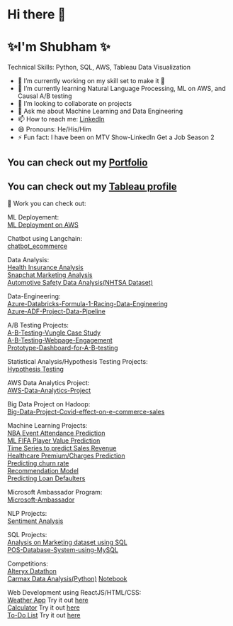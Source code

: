 # Hi there 👋
# ✨I'm Shubham ✨

Technical Skills: Python, SQL, AWS, Tableau Data Visualization

- 🔭 I’m currently working on my skill set to make it :muscle:
- 🌱 I’m currently learning Natural Language Processing, ML on AWS, and Causal A/B testing
- 👯 I’m looking to collaborate on projects
- 💬 Ask me about Machine Learning and Data Engineering
- 📫 How to reach me: [LinkedIn](https://www.linkedin.com/in/shubham-utdallas/)
- 😄 Pronouns: He/His/Him
- ⚡ Fun fact: I have been on MTV Show-LinkedIn Get a Job Season 2

## You can check out my [Portfolio](https://shubham14yadav.github.io/portfolio/)
## You can check out my [Tableau profile](https://public.tableau.com/app/profile/shubham.utd/vizzes)


📝 Work you can check out:

ML Deployement:<br>
[ML Deployment on AWS](https://github.com/shubham14yadav/ML_Project)<br>

Chatbot using Langchain:<br>
[chatbot_ecommerce](https://github.com/shubham14yadav/chatbot_ecommerce)<br>

Data Analysis:<br>
[Health Insurance Analysis](https://github.com/shubham14yadav/Insurance_analysis)<br>
[Snapchat Marketing Analysis](https://github.com/shubham14yadav/Snapchat-Marketing-Data-Analysis/blob/main/Snapchat_statistical_analysis.ipynb)<br>
[Automotive Safety Data Analysis(NHTSA Dataset)](https://github.com/shubham14yadav/Automotive-Safety-Data-Analysis)<br>

Data-Engineering:<br>
[Azure-Databricks-Formula-1-Racing-Data-Engineering](https://github.com/shubham14yadav/Azure-Databricks-Formula-1-Racing-Data-Engineering)<br>
[Azure-ADF-Project-Data-Pipeline](https://github.com/shubham14yadav/Azure_ADF_Project)<br>


A/B Testing Projects:<br>
[A-B-Testing-Vungle Case Study](https://github.com/shubham14yadav/A-B-Testing-Case-study)<br>
[A-B-Testing-Webpage-Engagement](https://github.com/shubham14yadav/shubham14yadav-A-B-Testing-Webpage-Engagement)<br>
[Prototype-Dashboard-for-A-B-testing](https://github.com/shubham14yadav/Prototype-Dashboard-for-A-B-testing)<br>

Statistical Analysis/Hypothesis Testing Projects:<br>
[Hypothesis Testing](https://github.com/shubham14yadav/Hypothesis-Testing)<br>

AWS Data Analytics Project:<br>
[AWS-Data-Analytics-Project](https://github.com/shubham14yadav/AWS-Data-Analytics-Project)<br>

Big Data Project on Hadoop:<br>
[Big-Data-Project-Covid-effect-on-e-commerce-sales](https://github.com/shubham14yadav/Big-Data-Project-Covid-effect-on-e-commerce-sales)<br>

Machine Learning Projects:<br>
[NBA Event Attendance Prediction](https://github.com/shubham14yadav/Attendance-Prediction)<br>
[ML FIFA Player Value Prediction](https://github.com/shubham14yadav/ML_Project_Prediction)<br>
[Time Series to predict Sales Revenue](https://github.com/shubham14yadav/Predicting_Sales_Time_Series)<br>
[Healthcare Premium/Charges Prediction](https://github.com/shubham14yadav/Insurance_Prediction)<br>
[Predicting churn rate](https://github.com/shubham14yadav/Banking_Predictive)<br>
[Recommendation Model](https://github.com/shubham14yadav/Recommendation-Models)<br>
[Predicting Loan Defaulters](https://github.com/shubham14yadav/Predictive-Loan-Default-Analysis-Project)<br>

Microsoft Ambassador Program:<br>
[Microsoft-Ambassador](https://github.com/shubham14yadav/Microsoft-Ambassador)<br>

NLP Projects:<br>
[Sentiment Analysis](https://github.com/shubham14yadav/Sentiment-Analysis)<br>

SQL Projects:<br>
[Analysis on Marketing dataset using SQL](https://github.com/shubham14yadav/SQL-Marketing-Project)<br>
[POS-Database-System-using-MySQL](https://github.com/shubham14yadav/POS-Database-System-using-MySQL)<br>

Competitions:<br>
[Alteryx Datathon](https://github.com/shubham14yadav/Alteryx-Competition)<br>
[Carmax Data Analysis(Python)](https://github.com/shubham14yadav/Carmax_competition) [Notebook](https://github.com/shubham14yadav/Carmax_competition/blob/main/carmax_competition.ipynb)<br>

Web Development using ReactJS/HTML/CSS:<br>
[Weather App](https://github.com/shubham14yadav/my_weather_app) Try it out [here](https://shubham14yadav.github.io/my_weather_app/)<br>
[Calculator](https://github.com/shubham14yadav/My_Calculator)  Try it out [here](https://shubham14yadav.github.io/My_Calculator/)<br>
[To-Do List](https://shubham14yadav.github.io/first-app/ ) Try it out [here](https://shubham14yadav.github.io/first-app/)


